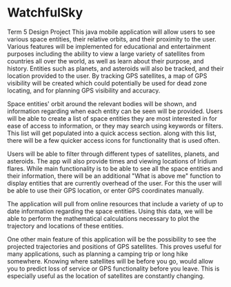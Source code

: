 # WatchfulSky
Term 5 Design Project
This java mobile application will allow users to see various space entities, their relative orbits, and their proximity to the user. Various features will be implemented for educational and entertainment purposes including the ability to view a large variety of satellites from countries all over the world, as well as learn about their purpose, and history. Entities such as planets, and asteroids will also be tracked, and their location provided to the user. By tracking GPS satellites, a map of GPS visibility will be created which could potentially be used for dead zone locating, and for planning GPS visibility and accuracy. 

Space entities' orbit around the relevant bodies will be shown, and information regarding when each entity can be seen will be provided. Users will be able to create a list of space entities they are most interested in for ease of access to information, or they may search using keywords or filters. This list will get populated into a quick access section.  along with this list, there will be a few quicker access icons for functionality that is used often.

Users will be able to filter through different types of satellites, planets, and asteroids. The app will also provide times and viewing locations of Iridium flares. While main functionality is to be able to see all the space entities and their information, there will be an additional "What is above me" function to display entities that are currently overhead of the user. For this the user will be able to use their GPS location, or enter GPS coordinates manually.

The application will pull from online resources that include a variety of up to date information regarding the space entities. Using this data, we will be able to perform the mathematical calculations necessary to plot the trajectory and locations of these entities. 

One other main feature of this application will be the possibility to see the projected trajectories and positions of GPS satellites. This proves useful for many applications, such as planning a camping trip or long hike somewhere. Knowing where satellites will be before you go, would allow you to predict loss of service or GPS functionality before you leave. This is especially useful as the location of satellites are constantly changing.
